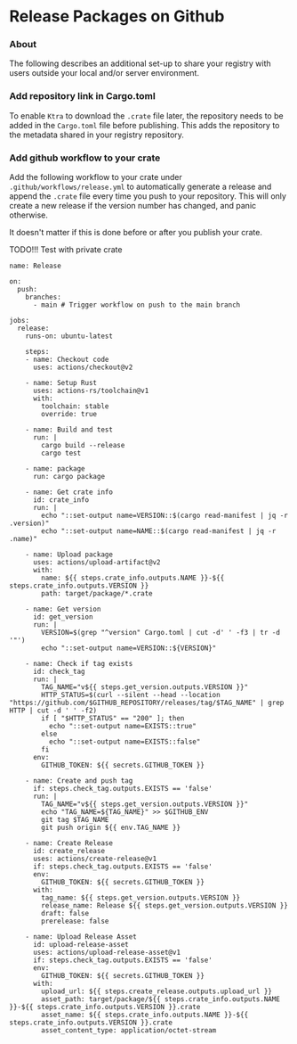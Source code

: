# Release Packages on Github

### About

The following describes an additional set-up to share your registry with users outside your local and/or server environment.

### Add repository link in Cargo.toml

To enable `Ktra` to download the `.crate` file later, the repository needs to be added in the `Cargo.toml` file before publishing. This adds the repository to the metadata shared in your registry repository.

### Add github workflow to your crate

Add the following workflow to your crate under `.github/workflows/release.yml` to automatically generate a release and append the `.crate` file every time you push to your repository. This will only create a new release if the version number has changed, and panic otherwise.

It doesn't matter if this is done before or after you publish your crate.

TODO!!! 
Test with private crate

```
name: Release

on:
  push:
    branches:
      - main # Trigger workflow on push to the main branch

jobs:
  release:
    runs-on: ubuntu-latest

    steps:
    - name: Checkout code
      uses: actions/checkout@v2

    - name: Setup Rust
      uses: actions-rs/toolchain@v1
      with:
        toolchain: stable
        override: true   
    
    - name: Build and test
      run: |
        cargo build --release
        cargo test

    - name: package
      run: cargo package

    - name: Get crate info
      id: crate_info
      run: |
        echo "::set-output name=VERSION::$(cargo read-manifest | jq -r .version)"
        echo "::set-output name=NAME::$(cargo read-manifest | jq -r .name)"

    - name: Upload package
      uses: actions/upload-artifact@v2
      with:
        name: ${{ steps.crate_info.outputs.NAME }}-${{ steps.crate_info.outputs.VERSION }}
        path: target/package/*.crate
    
    - name: Get version
      id: get_version
      run: |
        VERSION=$(grep "^version" Cargo.toml | cut -d' ' -f3 | tr -d '"')
        echo "::set-output name=VERSION::${VERSION}"

    - name: Check if tag exists
      id: check_tag
      run: |
        TAG_NAME="v${{ steps.get_version.outputs.VERSION }}"
        HTTP_STATUS=$(curl --silent --head --location "https://github.com/$GITHUB_REPOSITORY/releases/tag/$TAG_NAME" | grep HTTP | cut -d ' ' -f2)
        if [ "$HTTP_STATUS" == "200" ]; then
          echo "::set-output name=EXISTS::true"
        else
          echo "::set-output name=EXISTS::false"
        fi
      env:
        GITHUB_TOKEN: ${{ secrets.GITHUB_TOKEN }}

    - name: Create and push tag
      if: steps.check_tag.outputs.EXISTS == 'false'
      run: |
        TAG_NAME="v${{ steps.get_version.outputs.VERSION }}"
        echo "TAG_NAME=${TAG_NAME}" >> $GITHUB_ENV
        git tag $TAG_NAME
        git push origin ${{ env.TAG_NAME }}

    - name: Create Release
      id: create_release
      uses: actions/create-release@v1
      if: steps.check_tag.outputs.EXISTS == 'false'
      env:
        GITHUB_TOKEN: ${{ secrets.GITHUB_TOKEN }}
      with:
        tag_name: ${{ steps.get_version.outputs.VERSION }}
        release_name: Release ${{ steps.get_version.outputs.VERSION }}
        draft: false
        prerelease: false

    - name: Upload Release Asset
      id: upload-release-asset 
      uses: actions/upload-release-asset@v1
      if: steps.check_tag.outputs.EXISTS == 'false'
      env:
        GITHUB_TOKEN: ${{ secrets.GITHUB_TOKEN }}
      with:
        upload_url: ${{ steps.create_release.outputs.upload_url }}
        asset_path: target/package/${{ steps.crate_info.outputs.NAME }}-${{ steps.crate_info.outputs.VERSION }}.crate
        asset_name: ${{ steps.crate_info.outputs.NAME }}-${{ steps.crate_info.outputs.VERSION }}.crate
        asset_content_type: application/octet-stream
```